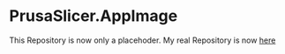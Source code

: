 # PrusaSlicer.AppImage
This Repository is now only a placehoder. My real Repository is now [here](https://github.com/gneiss15/PrusaSlicer.AppImage)

